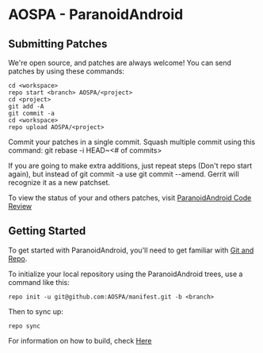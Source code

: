 AOSPA - ParanoidAndroid
=======================

Submitting Patches
------------------
We're open source, and patches are always welcome!
You can send patches by using these commands:

    cd <workspace>
    repo start <branch> AOSPA/<project>
    cd <project>
    git add -A
    git commit -a
    cd <workspace>
    repo upload AOSPA/<project>

Commit your patches in a single commit. Squash multiple commit using this command: git rebase -i HEAD~<# of commits>

If you are going to make extra additions, just repeat steps (Don't repo start again), but instead of git commit -a
use git commit --amend. Gerrit will recognize it as a new patchset.

To view the status of your and others patches, visit [ParanoidAndroid Code Review](http://gerrit.paranoidandroid.co)


Getting Started
---------------

To get started with ParanoidAndroid, you'll need to get
familiar with [Git and Repo](http://source.android.com/download/using-repo).

To initialize your local repository using the ParanoidAndroid trees, use a command like this:

    repo init -u git@github.com:AOSPA/manifest.git -b <branch>

Then to sync up:

    repo sync

For information on how to build, check [Here](https://github.com/AOSPA/paranoid)
